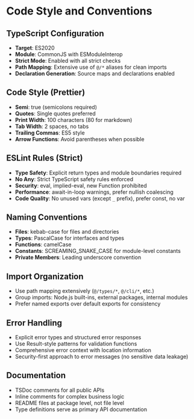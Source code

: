 # Code Style and Conventions

## TypeScript Configuration
- **Target**: ES2020
- **Module**: CommonJS with ESModuleInterop
- **Strict Mode**: Enabled with all strict checks
- **Path Mapping**: Extensive use of `@/*` aliases for clean imports
- **Declaration Generation**: Source maps and declarations enabled

## Code Style (Prettier)
- **Semi**: true (semicolons required)
- **Quotes**: Single quotes preferred
- **Print Width**: 100 characters (80 for markdown)
- **Tab Width**: 2 spaces, no tabs
- **Trailing Commas**: ES5 style
- **Arrow Functions**: Avoid parentheses when possible

## ESLint Rules (Strict)
- **Type Safety**: Explicit return types and module boundaries required
- **No Any**: Strict TypeScript safety rules enforced
- **Security**: eval, implied-eval, new Function prohibited
- **Performance**: await-in-loop warnings, prefer nullish coalescing
- **Code Quality**: No unused vars (except `_` prefix), prefer const, no var

## Naming Conventions
- **Files**: kebab-case for files and directories
- **Types**: PascalCase for interfaces and types
- **Functions**: camelCase
- **Constants**: SCREAMING_SNAKE_CASE for module-level constants
- **Private Members**: Leading underscore convention

## Import Organization
- Use path mapping extensively (`@/types/*`, `@/cli/*`, etc.)
- Group imports: Node.js built-ins, external packages, internal modules
- Prefer named exports over default exports for consistency

## Error Handling
- Explicit error types and structured error responses
- Use Result-style patterns for validation functions
- Comprehensive error context with location information
- Security-first approach to error messages (no sensitive data leakage)

## Documentation
- TSDoc comments for all public APIs
- Inline comments for complex business logic
- README files at package level, not file level
- Type definitions serve as primary API documentation
